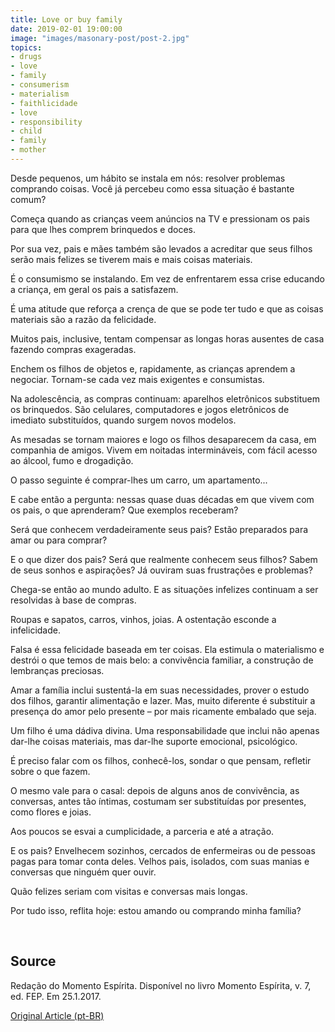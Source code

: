 ```yaml
---
title: Love or buy family
date: 2019-02-01 19:00:00
image: "images/masonary-post/post-2.jpg"
topics: 
- drugs
- love
- family
- consumerism
- materialism
- faithlicidade
- love
- responsibility
- child
- family
- mother
---
```


Desde pequenos, um hábito se instala em nós: resolver problemas comprando
coisas. Você já percebeu como essa situação é bastante comum?

Começa quando as crianças veem anúncios na TV e pressionam os pais para que
lhes comprem brinquedos e doces.

Por sua vez, pais e mães também são levados a acreditar que seus filhos serão
mais felizes se tiverem mais e mais coisas materiais.

É o consumismo se instalando. Em vez de enfrentarem essa crise educando a
criança, em geral os pais a satisfazem.

É uma atitude que reforça a crença de que se pode ter tudo e que as coisas
materiais são a razão da felicidade.

Muitos pais, inclusive, tentam compensar as longas horas ausentes de casa
fazendo compras exageradas.

Enchem os filhos de objetos e, rapidamente, as crianças aprendem a negociar.
Tornam-se cada vez mais exigentes e consumistas.

Na adolescência, as compras continuam: aparelhos eletrônicos substituem os
brinquedos. São celulares, computadores e jogos eletrônicos de imediato
substituídos, quando surgem novos modelos.

As mesadas se tornam maiores e logo os filhos desaparecem da casa, em companhia
de amigos. Vivem em noitadas intermináveis, com fácil acesso ao álcool, fumo e
drogadição.

O passo seguinte é comprar-lhes um carro, um apartamento...

E cabe então a pergunta: nessas quase duas décadas em que vivem com os pais, o
que aprenderam? Que exemplos receberam?

Será que conhecem verdadeiramente seus pais? Estão preparados para amar ou para
comprar?

E o que dizer dos pais? Será que realmente conhecem seus filhos? Sabem de seus
sonhos e aspirações? Já ouviram suas frustrações e problemas?

Chega-se então ao mundo adulto. E as situações infelizes continuam a ser
resolvidas à base de compras.

Roupas e sapatos, carros, vinhos, joias. A ostentação esconde a infelicidade.

Falsa é essa felicidade baseada em ter coisas. Ela estimula o materialismo e
destrói o que temos de mais belo: a convivência familiar, a construção de
lembranças preciosas.

Amar a família inclui sustentá-la em suas necessidades, prover o estudo dos
filhos, garantir alimentação e lazer. Mas, muito diferente é substituir a
presença do amor pelo presente – por mais ricamente embalado que seja.

Um filho é uma dádiva divina. Uma responsabilidade que inclui não apenas
dar-lhe coisas materiais, mas dar-lhe suporte emocional, psicológico.

É preciso falar com os filhos, conhecê-los, sondar o que pensam, refletir sobre
o que fazem.

O mesmo vale para o casal: depois de alguns anos de convivência, as conversas,
antes tão íntimas, costumam ser substituídas por presentes, como flores e
joias.

Aos poucos se esvai a cumplicidade, a parceria e até a atração.

E os pais? Envelhecem sozinhos, cercados de enfermeiras ou de pessoas pagas
para tomar conta deles. Velhos pais, isolados, com suas manias e conversas que
ninguém quer ouvir.

Quão felizes seriam com visitas e conversas mais longas.

Por tudo isso, reflita hoje: estou amando ou comprando minha família?

 
## Source
Redação do Momento Espírita.
Disponível no livro Momento Espírita, v. 7, ed. FEP.
Em 25.1.2017. 

[Original Article (pt-BR)](http://www.momento.com.br/pt/ler_texto.php?id=5010)


